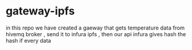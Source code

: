 # gateway-ipfs
in this repo we have created a gaeway that gets temperature data from hivemq broker , send it to infura ipfs , then our api infura gives hash the hash if every data

